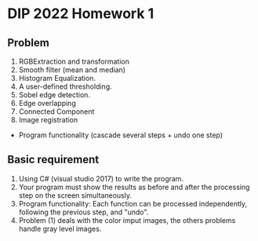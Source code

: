 # DIP 2022 Homework 1
## Problem
1. RGBExtraction and transformation
2. Smooth filter (mean and median)
3. Histogram Equalization.
4. A user-defined thresholding.
5. Sobel edge detection.
6. Edge overlapping
7. Connected Component
8. Image registration
* Program functionality (cascade several steps + undo one step)
## Basic requirement
1. Using C# (visual studio 2017) to write the program.
2. Your program must show the results as before and after the processing step on the screen simultaneously.
3. Program functionality: Each function can be processed independently, following the previous step, and "undo".
4. Problem (1) deals with the color imput images, the others problems handle gray level images.
